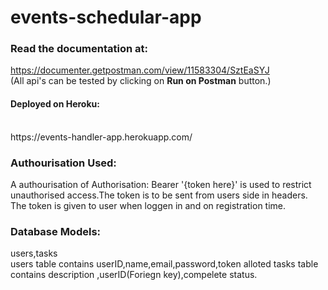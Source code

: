 # events-schedular-app

### Read the documentation at:

https://documenter.getpostman.com/view/11583304/SztEaSYJ
</br>
(All api's can be tested by clicking on **Run on Postman** button.)

#### Deployed on Heroku: 
</br>
https://events-handler-app.herokuapp.com/

### Authourisation Used:

A authourisation of Authorisation: Bearer '{token here}'  is used to restrict unauthorised access.The token is to be sent from users side in headers.
The token is given to user when loggen in and on registration time.

### Database Models:
users,tasks</br>
users table contains userID,name,email,password,token alloted
tasks table contains description ,userID(Foriegn key),compelete status. 
